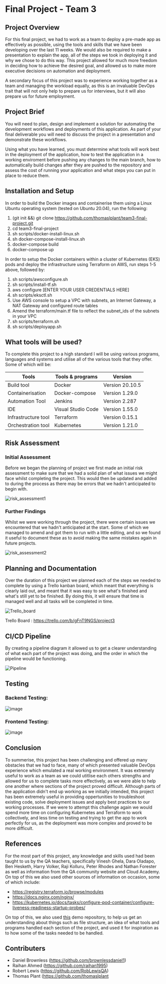 # Final Project - Team 3

## Project Overview
For this final project, we had to work as a team to deploy a pre-made app as effectively as possible, using the tools and skills that we have been developing over the last 11 weeks. We would also be required to make a presentation to explain the app, all of the steps we took in deploying it and why we chose to do this way. This project allowed for much more freedom in deciding how to achieve the desired goal, and allowed us to make more executive decisions on automation and deployment.  

A secondary focus of this project was to experience working together as a team and managing the workload equally, as this is an invaluable DevOps trait that will not only help to prepare us for interviews, but it will also prepare us for future employment.

## Project Brief
You will need to plan, design and implement a solution for automating the development workflows and deployments of this application. As part of your final deliverable you will need to discuss the project in a presentation and demonstrate these workflows.

Using what you have learned, you must determine what tools will work best in the deployment of the application, how to test the application in a working enviroment before pushing any changes to the main branch, how to automatically build changes after they are pushed to the repository and assess the cost of running your application and what steps you can put in place to reduce them.

## Installation and Setup
In order to build the Docker images and containerise them using a Linux Ubuntu operating system (tested on Ubuntu 20.04), run the following:
1. (git init &&) git clone https://github.com/thomaslplant/team3-final-project.git
2. cd team3-final-project
3. sh scripts/docker-install-linux.sh
4. sh docker-compose-install-linux.sh
5. docker-compose build
6. docker-compose up

In order to setup the Docker containers within a cluster of Kubernetes (EKS) pods and deploy the infrastructure using Terraform on AWS, run steps 1-5 above, followed by:
1. sh scripts/awsconfigure.sh
2. sh scripts/install-tf.sh
3. aws configure [ENTER YOUR USER CREDENTIALS HERE]
4. sh scripts/eksctl.sh
5. Use AWS console to setup a VPC with subnets, an Internet Gateway, a NAT Gateway and configured route tables
6. Amend the terraform/main.tf file to reflect the subnet_ids of the subnets in your VPC
7. sh scripts/terraform.sh
8. sh scripts/deployapp.sh

## What tools will be used?
To complete this project to a high standard I will be using various programs, languages and systems and utilise all of the various tools that they offer. Some of which will be:  

|Tools               |Tools & programs    |Version         |
|--------------------|--------------------|----------------|
|Build tool          |Docker              |Version 20.10.5 |
|Containerisation    |Docker-compose      |Version 1.29.0  |
|Automation Tool     |Jenkins             |Version 2.287   |
|IDE                 |Visual Studio Code  |Version 1.55.0  |
|Infrastructure tool |Terraform           |Version 0.15.1  |
|Orchestration tool  |Kubernetes          |Version 1.21.0  |

## Risk Assessment

### Initial Assessment
Before we began the planning of project we first made an initial risk assessment to make sure that we had a solid plan of what issues we might face whilst completing the project. This would then be updated and added to during the process as there may be errors that we hadn't anticipated to begin with.

![risk_assessment1](https://user-images.githubusercontent.com/79214361/117330403-8e8a9280-ae8d-11eb-958d-913a3cfc77f5.png)


### Further Findings
Whilst we were working through the project, there were certain issues we encountered that we hadn't anticipated at the start. Some of which we managed to amend and got them to run with a little editing, and so we found it useful to document these as to avoid making the same mistakes again in future projects.  
			
![risk_assessment2](https://user-images.githubusercontent.com/79214361/117329833-f5f41280-ae8c-11eb-9565-08254c343864.png)


## Planning and Documentation
Over the duration of this project we planned each of the steps we needed to complete by using a Trello kanban board, which meant that everything is clearly laid out, and meant that it was easy to see what's finished and what's still yet to be finished. By doing this, it will ensure that time is managed well and all tasks will be completed in time.  

![Trello_board](https://user-images.githubusercontent.com/79214361/117205923-233bb480-adea-11eb-87a8-f13c7fcd684d.png)

Trello Board : https://trello.com/b/gFnT9NGS/project3

## CI/CD Pipeline
By creating a pipeline diagram it allowed us to get a clearer understanding of what each part of the project was doing, and the order in which the pipeline would be functioning. 

![Pipeline](https://user-images.githubusercontent.com/79214361/117265214-e6a0a500-ae4b-11eb-8e54-070bf9cea9e4.png)


## Testing
### Backend Testing:

![image](https://user-images.githubusercontent.com/79214361/117332501-d5798780-ae8f-11eb-818b-0984c68c47e1.png)

### Frontend Testing:
![image](https://user-images.githubusercontent.com/79214361/117332611-f4781980-ae8f-11eb-8bd8-154026c86d4b.png)


## Conclusion
To summerise, this project has been challenging and offered up many obstacles that we had to face, many of which presented valuable DevOps experience which emulated a real working environment. It was extremely useful to work as a team as we could utitlise each others strengths and allowed for us to complete tasks more effectively, as we were able to help one another where sections of the project proved difficult. Although parts of the application didn't end up working as we initially intended, this project has been extremely useful in providing oppertunities to troubleshoot existing code, solve deployment issues and apply best practices to our working processes. If we were to attempt this challenge again we would spend more time on configuring Kubernetes and Terraform to work collectively, and less time on testing and trying to get the app to work perfectly for us, as the deployment was more complex and proved to be more difficult.

## References
For the most part of this project, any knowledge and skills used had been taught to us by the QA teachers, specifically Vinesh Ghela, Dara Oladapo, Ben Hesketh, Harry Volker, Raji Kolluru, Peter Rhodes and Nathan Forester as well as information from the QA community website and Cloud Academy. On top of this we also used other sources of information on occasion, some of which include:

* https://registry.terraform.io/browse/modules
* https://docs.nginx.com/nginx/
* https://kubernetes.io/docs/tasks/configure-pod-container/configure-liveness-readiness-startup-probes/

On top of this, we also used [this](https://github.com/Kimovi/Spring_PetClinic_DevOps) demo repository,  to help us get an understanding about things such as file structure, an idea of what tools and programs handled each section of the project, and used it for inspiration as to how some of the tasks needed to be handled.

## Contributers

* Daniel Brownless (https://github.com/brownlessdaniel1)
* Raihan Ahmed (https://github.com/raihan1995)
* Robert Lewis (https://github.com/RobLewisQA)
* Thomas Plant (https://github.com/thomaslplant
